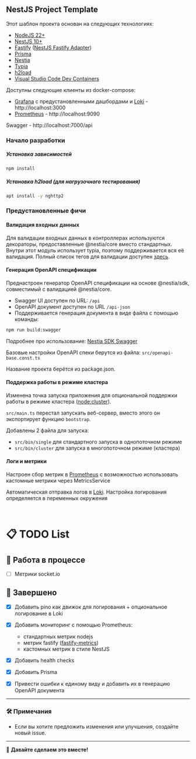 ## NestJS Project Template

Этот шаблон проекта основан на следующих технологиях:

- [NodeJS 22+](https://nodejs.org/)
- [NestJS 10+](https://nestjs.com/)
- [Fastify](https://fastify.dev/) ([NestJS Fastify Adapter](https://github.com/nestjs/nest/tree/master/packages/platform-fastify))
- [Prisma](https://www.prisma.io/)
- [Nestia](https://nestia.io/)
- [Typia](https://typia.io/)
- [h2load](https://nghttp2.org/documentation/h2load-howto.html)
- [Visual Studio Code Dev Containers](https://code.visualstudio.com/docs/devcontainers/containers)


Доступны следующие клиенты из docker-compose:

- [Grafana](https://grafana.com) c предустановленными дашбордами и [Loki](https://github.com/grafana/loki?tab=readme-ov-file) - http://localhost:3000
- [Prometheus](https://prometheus.io/) - http://localhost:9090

Swagger - http://localhost:7000/api

### Начало разработки

##### Установка зависимостей

```bash
npm install
```

##### Установка h2load (для нагрузочного тестирования)

```bash
apt install -y nghttp2
```

### Предустановленные фичи

#### Валидация входных данных

Для валидации входных данных в контроллерах используются декораторы, предоставленные @nestia/core вместо стандартных. Внутри этот модуль использует typia, поэтому поддерживается вся её валидация. Полный список тегов для валидации доступен [здесь](https://typia.io/docs/validators/tags/).

#### Генерация OpenAPI спецификации

Преднастроен генератор OpenAPI спецификации на основе @nestia/sdk, совместимый с валидацией @nestia/core.

- Swagger UI доступен по URL: `/api`
- OpenAPI документ доступен по URL `/api-json`
- Поддерживается генерация документа в виде файла с помощью команды:

```bash
npm run build:swagger
```

Подробнее про использование: [Nestia SDK Swagger](https://nestia.io/docs/sdk/swagger/)

Базовые настройки OpenAPI спеки берутся из файла: `src/openapi-base.const.ts`

Название проекта берётся из package.json.

#### Поддержка работы в режиме кластера

Изменена точка запуска приложения для опциональной поддержки работы в режиме кластера ([node:cluster](https://nodejs.org/api/cluster.html)).

`src/main.ts` перестал запускать веб-сервер, вместо этого он экспортирует функцию `bootstrap`.

Добавлены 2 файла для запуска:

- `src/bin/single` для стандартного запуска в однопоточном режиме
- `src/bin/cluster` для запуска в многопоточном режиме (кластера)

#### Логи и метрики

Настроен сбор метрик в [Prometheus](https://prometheus.io/) с возможностью использовать кастомные метрики через MetricsService

Автоматическая отправка логов в [Loki](https://github.com/grafana/loki?tab=readme-ov-file). Настройка логирования определяется в переменных окружения

<br>

# 📋 TODO List


## 🔨 Работа в процессе
- [ ] Mетрики socket.io

## 🚀 Завершено
- [x] Добавить pino как движок для логирования + опциональное логирование в Loki
- [x] Добавить мониторинг с помощью Prometheus:
   - стандартных метрик nodejs
   - метрик fastify ([fastify-metrics](https://github.com/SkeLLLa/fastify-metrics))
   - кастомных метрик в стиле NestJS
- [x] Добавить health checks
- [x] Добавить Prisma
- [x] Привести ошибки к единому виду и добавить их в генерацию OpenAPI документа


<!-- ---

### 📆 Приоритеты
- **🔥 Высокий приоритет**
  - [ ] Реализовать уведомления в реальном времени
  - [ ] Оптимизировать запросы к базе данных
- **✨ Средний приоритет**
  - [ ] Обновить дизайн сайта
  - [ ] Добавить документацию API
- **💡 Низкий приоритет**
  - [ ] Улучшить тестовое покрытие -->

---

### 🛠️ Примечания
- Если вы хотите предложить изменения или улучшения, создайте новый issue.

---

🎯 **Давайте сделаем это вместе!**
